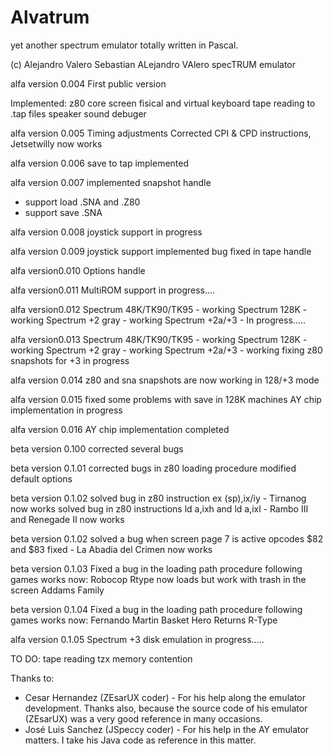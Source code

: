 # Alvatrum
yet another spectrum emulator totally written in Pascal.

(c) Alejandro Valero Sebastian
ALejandro VAlero specTRUM emulator

alfa version 0.004
First public version

Implemented:
z80 core
screen
fisical and virtual keyboard
tape reading to .tap files
speaker sound
debuger

alfa version 0.005
Timing adjustments
Corrected CPI & CPD instructions, Jetsetwilly now works

alfa version 0.006
save to tap implemented

alfa version 0.007
implemented snapshot handle
 - support load .SNA and .Z80
 - support save .SNA

alfa version 0.008
joystick support in progress

alfa version 0.009
joystick support implemented
bug fixed in tape handle

alfa version0.010
Options handle

alfa version0.011
MultiROM support in progress....

alfa version0.012
Spectrum 48K/TK90/TK95 - working
Spectrum 128K - working
Spectrum +2 gray - working
Spectrum +2a/+3 - In progress.....

alfa version0.013
Spectrum 48K/TK90/TK95 - working
Spectrum 128K - working
Spectrum +2 gray - working
Spectrum +2a/+3 - working
fixing z80 snapshots for +3 in progress

alfa version 0.014
z80 and sna snapshots are now working in 128/+3 mode

alfa version 0.015
fixed some problems with save in 128K machines
AY chip implementation in progress

alfa version 0.016
AY chip implementation completed

beta version 0.100
corrected several bugs

beta version 0.1.01
corrected bugs in z80 loading procedure
modified default options

beta version 0.1.02
solved bug in z80 instruction ex (sp),ix/iy - Tirnanog now works
solved bug in z80 instructions ld a,ixh and ld a,ixl - Rambo III and Renegade II now works

beta version 0.1.02
solved a bug when screen page 7 is active
opcodes $82 and $83 fixed - La Abadia del Crimen now works

beta version 0.1.03
Fixed a bug in the loading path procedure
following games works now:
Robocop
Rtype now loads but work with trash in the screen
Addams Family

beta version 0.1.04
Fixed a bug in the loading path procedure
following games works now:
Fernando Martin Basket
Hero Returns
R-Type

alfa version 0.1.05
Spectrum +3 disk emulation in progress.....

TO DO:
tape reading tzx
memory contention

Thanks to:
 - Cesar Hernandez (ZEsarUX coder) - For his help along the emulator development. 
   Thanks also, because the source code of his emulator (ZEsarUX) was a very good reference in many occasions.
- José Luis Sanchez (JSpeccy coder) - For his help in the AY emulator matters. I take his Java code as reference in this matter.